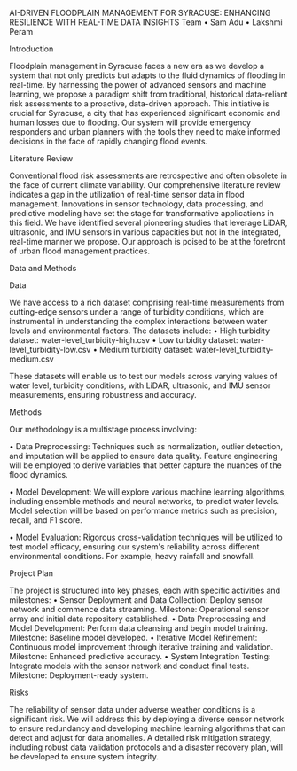 AI-DRIVEN FLOODPLAIN MANAGEMENT FOR SYRACUSE: ENHANCING RESILIENCE WITH REAL-TIME DATA INSIGHTS 
Team 
•	Sam Adu 
•	Lakshmi Peram 

Introduction 

Floodplain management in Syracuse faces a new era as we develop a system that not only predicts but adapts to the fluid dynamics of flooding in real-time. By harnessing the power of advanced sensors and machine learning, we propose a paradigm shift from traditional, historical data-reliant risk assessments to a proactive, data-driven approach. This initiative is crucial for Syracuse, a city that has experienced significant economic and human losses due to flooding. Our system will provide emergency responders and urban planners with the tools they need to make informed decisions in the face of rapidly changing flood events. 

Literature Review 

Conventional flood risk assessments are retrospective and often obsolete in the face of current climate variability. Our comprehensive literature review indicates a gap in the utilization of real-time sensor data in flood management. Innovations in sensor technology, data processing, and predictive modeling have set the stage for transformative applications in this field. We have identified several pioneering studies that leverage LiDAR, ultrasonic, and IMU sensors in various capacities but not in the integrated, real-time manner we propose. Our approach is poised to be at the forefront of urban flood management practices. 

Data and Methods 

Data 	

We have access to a rich dataset comprising real-time measurements from cutting-edge sensors under a range of turbidity conditions, which are instrumental in understanding the complex interactions between water levels and environmental factors. The datasets include: 
•	High turbidity dataset: water-level_turbidity-high.csv 
•	Low turbidity dataset: water-level_turbidity-low.csv 
•	Medium turbidity dataset: water-level_turbidity-medium.csv 

These datasets will enable us to test our models across varying values of water level, turbidity conditions, with LiDAR, ultrasonic, and IMU sensor measurements, ensuring robustness and accuracy.




Methods 

Our methodology is a multistage process involving: 

•	Data Preprocessing: Techniques such as normalization, outlier detection, and imputation will be applied to ensure data quality. Feature engineering will be employed to derive variables that better capture the nuances of the flood dynamics. 

•	Model Development: We will explore various machine learning algorithms, including ensemble methods and neural networks, to predict water levels. Model selection will be based on performance metrics such as precision, recall, and F1 score. 

•	Model Evaluation: Rigorous cross-validation techniques will be utilized to test model efficacy, ensuring our system's reliability across different environmental conditions. For example, heavy rainfall and snowfall.

Project Plan
 
The project is structured into key phases, each with specific activities and milestones: 
•	Sensor Deployment and Data Collection: Deploy sensor network and commence data streaming. Milestone: Operational sensor array and initial data repository established. 
•	Data Preprocessing and Model Development: Perform data cleansing and begin model training. Milestone: Baseline model developed. 
•	Iterative Model Refinement: Continuous model improvement through iterative training and validation. Milestone: Enhanced predictive accuracy. 
•	System Integration Testing: Integrate models with the sensor network and conduct final tests. Milestone: Deployment-ready system. 

Risks
 
The reliability of sensor data under adverse weather conditions is a significant risk. We will address this by deploying a diverse sensor network to ensure redundancy and developing machine learning algorithms that can detect and adjust for data anomalies. A detailed risk mitigation strategy, including robust data validation protocols and a disaster recovery plan, will be developed to ensure system integrity. 
